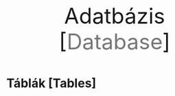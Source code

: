 <p class="title"> Adatbázis [<span class="alt-title">Database</span>]

# Táblák [Tables]

<style>
.title
{
    font-size: 50px;
    text-align: center;
}
.alt-title {
    color: #777;
}
</style>